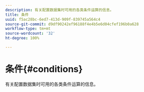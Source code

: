 ```yaml
---
description: 有关配置数据集时可用的各类条件运算的信息。
title: 条件
uuid: f5ac28bc-6ed7-413d-909f-839745a564c4
source-git-commit: d9df90242ef96188f4e4b5e6d04cfef196b0a628
workflow-type: tm+mt
source-wordcount: '32'
ht-degree: 100%

---
```



# 条件{#conditions}

有关配置数据集时可用的各类条件运算的信息。

